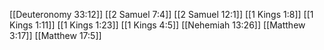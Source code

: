 [[Deuteronomy 33:12]]
[[2 Samuel 7:4]]
[[2 Samuel 12:1]]
[[1 Kings 1:8]]
[[1 Kings 1:11]]
[[1 Kings 1:23]]
[[1 Kings 4:5]]
[[Nehemiah 13:26]]
[[Matthew 3:17]]
[[Matthew 17:5]]
